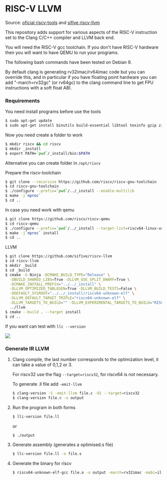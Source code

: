# RISC-V LLVM 

Source: [oficial riscv-tools](https://github.com/riscv/riscv-tools) and [sifive riscv-llvm](https://github.com/sifive/riscv-llvm)

This repository adds support for various aspects of the RISC-V instruction set to the Clang C/C++ compiler and LLVM back end.

You will need the RISC-V gcc toolchain. If you don't have RISC-V hardware then you will want to have QEMU to run your programs.

The following bash commands have been tested on Debian 9.

By default clang is generating rv32imac/rv64imac code but you can override this, and in particular if you have floating point hardware you can add "-march=rv32gc" (or rv64gc) to the clang command line to get FPU instructions with a soft float ABI.

### Requirements

You need install programs before use the tools

```bash
$ sudo apt-get update
$ sudo apt-get install binutils build-essential libtool texinfo gzip zip unzip patchutils curl git make cmake ninja-build automake bison flex gperf grep sed gawk python bc zlib1g-dev libexpat1-dev libmpc-dev libglib2.0-dev libfdt-dev libpixman-1-dev
```

Now you need create a folder to work

```bash
$ mkdir riscv && cd riscv
$ mkdir _install
$ export PATH=`pwd`/_install/bin:$PATH
```

Alternative you can create folder in ``/opt/riscv`` 

Prepare the riscv-toolchain

```bash
$ git clone --recursive https://github.com/riscv/riscv-gnu-toolchain
$ cd riscv-gnu-toolchain
$ ./configure --prefix=`pwd`/../_install --enable-multilib
$ make -j`nproc`
$ cd ..
```

In case you need work with qemu

```bash
$ git clone https://github.com/riscv/riscv-qemu
$ cd riscv-qemu
$ ./configure --prefix=`pwd`/../_install --target-list=riscv64-linux-user,riscv32-linux-user
$ make -j`nproc` install
$ cd ..
```

LLVM

```bash
$ git clone https://github.com/sifive/riscv-llvm
$ cd riscv-llvm
$ mkdir _build
$ cd _build
$ cmake -G Ninja -DCMAKE_BUILD_TYPE="Release" \
  -DBUILD_SHARED_LIBS=True -DLLVM_USE_SPLIT_DWARF=True \
  -DCMAKE_INSTALL_PREFIX="../../_install" \
  -DLLVM_OPTIMIZED_TABLEGEN=True -DLLVM_BUILD_TESTS=False \
  -DDEFAULT_SYSROOT="../../_install/riscv64-unknown-elf" \
  -DLLVM_DEFAULT_TARGET_TRIPLE="riscv64-unknown-elf" \
  -DLLVM_TARGETS_TO_BUILD="" -DLLVM_EXPERIMENTAL_TARGETS_TO_BUILD="RISCV" \
  ../llvm
$ cmake --build . --target install
$ cd ..
```

If you want can test with ``llc --version`` 

![](/home/fgranados/LLVM-RISCV/images/llc.png)

### Generate IR LLVM 

1. Clang compile, the last number corresponds to the optimization level, it can take a value of 0,1,2 or 3.

   For riscv32 use the flag ``--target=riscv32``, for riscv64 is not necessary.

   To generate .ll file add ``-emit-llvm``

   ```bash
   $ clang-version -S -emit-llvm file.c -O1 --target=riscv32
   $ clang-version file.c -o output
   ```

2. Run the program in both forms

   ```bash
   $ lli-version file.ll
   ```

   or

   ```bash
   $ ./output
   ```

3. Generate assembly (generates a optimised.s file)

   ```bash
   $ llc-version file.ll -o file.s
   ```

4. Generate the binary for riscv

   ```bash
   $ riscv64-unknown-elf-gcc file.o -o output -march=rv32imac -mabi=ilp32
   ```

   